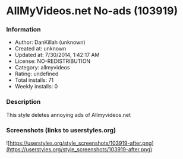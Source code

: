 # AllMyVideos.net No-ads (103919)

### Information
- Author: DanKillah (unknown)
- Created at: unknown
- Updated at: 7/30/2014, 1:42:17 AM
- License: NO-REDISTRIBUTION
- Category: allmyvideos
- Rating: undefined
- Total installs: 71
- Weekly installs: 0


### Description
This style deletes annoying ads of Allmyvideos.net


### Screenshots (links to userstyles.org)
![https://userstyles.org/style_screenshots/103919-after.png](https://userstyles.org/style_screenshots/103919-after.png)


